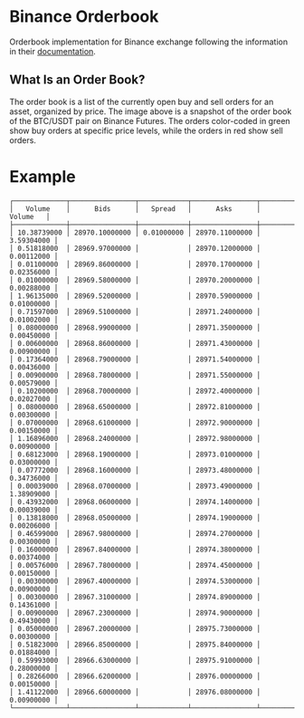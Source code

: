 ﻿
# Binance Orderbook
Orderbook implementation for Binance exchange following the information in their [documentation](https://github.com/binance/binance-spot-api-docs/blob/master/web-socket-streams.md#how-to-manage-a-local-order-book-correctly).

## What Is an Order Book?
The order book is a list of the currently open buy and sell orders for an asset, organized by price. The image above is a snapshot of the order book of the BTC/USDT pair on Binance Futures. The orders color-coded in green show buy orders at specific price levels, while the orders in red show sell orders.

# Example

```
┌─────────────┬────────────────┬────────────┬────────────────┬────────────┐
│   Volume    │      Bids      │   Spread   │      Asks      │   Volume   │
├─────────────┼────────────────┼────────────┼────────────────┼────────────┤
│ 10.38739000 │ 28970.10000000 │ 0.01000000 │ 28970.11000000 │ 3.59304000 │
│ 0.51818000  │ 28969.97000000 │            │ 28970.12000000 │ 0.00112000 │
│ 0.01100000  │ 28969.86000000 │            │ 28970.17000000 │ 0.02356000 │
│ 0.01000000  │ 28969.58000000 │            │ 28970.20000000 │ 0.00288000 │
│ 1.96135000  │ 28969.52000000 │            │ 28970.59000000 │ 0.01000000 │
│ 0.71597000  │ 28969.51000000 │            │ 28971.24000000 │ 0.01002000 │
│ 0.08000000  │ 28968.99000000 │            │ 28971.35000000 │ 0.00450000 │
│ 0.00600000  │ 28968.86000000 │            │ 28971.43000000 │ 0.00900000 │
│ 0.17364000  │ 28968.79000000 │            │ 28971.54000000 │ 0.00436000 │
│ 0.00900000  │ 28968.78000000 │            │ 28971.55000000 │ 0.00579000 │
│ 0.10200000  │ 28968.70000000 │            │ 28972.40000000 │ 0.02027000 │
│ 0.08000000  │ 28968.65000000 │            │ 28972.81000000 │ 0.00300000 │
│ 0.07000000  │ 28968.61000000 │            │ 28972.90000000 │ 0.00150000 │
│ 1.16896000  │ 28968.24000000 │            │ 28972.98000000 │ 0.00900000 │
│ 0.68123000  │ 28968.19000000 │            │ 28973.01000000 │ 0.03000000 │
│ 0.07772000  │ 28968.16000000 │            │ 28973.48000000 │ 0.34736000 │
│ 0.00039000  │ 28968.07000000 │            │ 28973.49000000 │ 1.38909000 │
│ 0.43932000  │ 28968.06000000 │            │ 28974.14000000 │ 0.00039000 │
│ 0.13818000  │ 28968.05000000 │            │ 28974.19000000 │ 0.00206000 │
│ 0.46599000  │ 28967.98000000 │            │ 28974.27000000 │ 0.00300000 │
│ 0.16000000  │ 28967.84000000 │            │ 28974.38000000 │ 0.00374000 │
│ 0.00576000  │ 28967.78000000 │            │ 28974.45000000 │ 0.00150000 │
│ 0.00300000  │ 28967.40000000 │            │ 28974.53000000 │ 0.00900000 │
│ 0.00300000  │ 28967.31000000 │            │ 28974.89000000 │ 0.14361000 │
│ 0.00900000  │ 28967.23000000 │            │ 28974.90000000 │ 0.49430000 │
│ 0.05000000  │ 28967.20000000 │            │ 28975.73000000 │ 0.00300000 │
│ 0.51823000  │ 28966.85000000 │            │ 28975.84000000 │ 0.01884000 │
│ 0.59993000  │ 28966.63000000 │            │ 28975.91000000 │ 0.28000000 │
│ 0.28266000  │ 28966.62000000 │            │ 28976.00000000 │ 0.00150000 │
│ 1.41122000  │ 28966.60000000 │            │ 28976.08000000 │ 0.00900000 │
└─────────────┴────────────────┴────────────┴────────────────┴────────────┘
```
